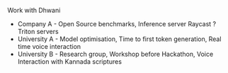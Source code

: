 Work with Dhwani 

- Company A - Open Source benchmarks, Inference server Raycast ? Triton servers
- University A - Model optimisation, Time to first token generation, Real time voice interaction
- University B -  Research group, Workshop before Hackathon, Voice Interaction with Kannada scriptures